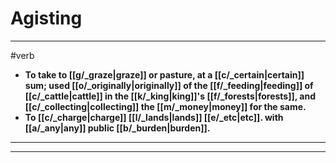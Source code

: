 # Agisting
---
#verb
- **To take to [[g/_graze|graze]] or pasture, at a [[c/_certain|certain]] sum; used [[o/_originally|originally]] of the [[f/_feeding|feeding]] of [[c/_cattle|cattle]] in the [[k/_king|king]]'s [[f/_forests|forests]], and [[c/_collecting|collecting]] the [[m/_money|money]] for the same.**
- **To [[c/_charge|charge]] [[l/_lands|lands]] [[e/_etc|etc]]. with [[a/_any|any]] public [[b/_burden|burden]].**
---
---
